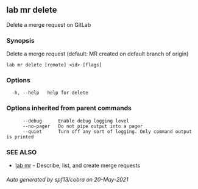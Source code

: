 ## lab mr delete

Delete a merge request on GitLab

### Synopsis

Delete a merge request (default: MR created on default branch of origin)

```
lab mr delete [remote] <id> [flags]
```

### Options

```
  -h, --help   help for delete
```

### Options inherited from parent commands

```
      --debug      Enable debug logging level
      --no-pager   Do not pipe output into a pager
      --quiet      Turn off any sort of logging. Only command output is printed
```

### SEE ALSO

* [lab mr](lab_mr.md)	 - Describe, list, and create merge requests

###### Auto generated by spf13/cobra on 20-May-2021
